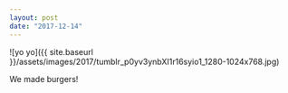 ```yaml
---
layout: post
date: "2017-12-14"
---
```


![yo yo]({{ site.baseurl }}/assets/images/2017/tumblr_p0yv3ynbXI1r16syio1_1280-1024x768.jpg)

We made burgers!
